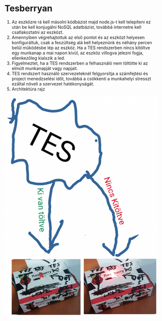 # Tesberryan

1. Az eszközre rá kell másolni kódbázist majd node.js-t kell telepíteni ez után be kell konjugálni NoSQL adatbázist, továbbá internetre kell csatlakoztatni az eszközt.
2. Amennyiben végrehajtottuk az első pontot és az eszközt helyesen konfiguráltuk, csak a feszültség alá kell helyeznünk és néhány percen belül működésbe lép az eszköz. Ha a TES rendszerben nincs kitöltve egy munkanap a mai napon kívül, az eszköz villogva jelezni fogja, ellenkezőleg kialszik a led.
3. Figyelmeztet, ha a TES rendszerben a felhasználó nem töltötte ki az elmúlt munkanapját vagy napjait.
4. TES rendszert használó szervezeteknél felgyorsítja a számfejtési és project menedzselési időt, továbbá a csökkenti a munkahelyi stresszt ezáltal növeli a szervezet hatékonyságát.
5. Architektúra rajz

![alt text](task_Image.png)


